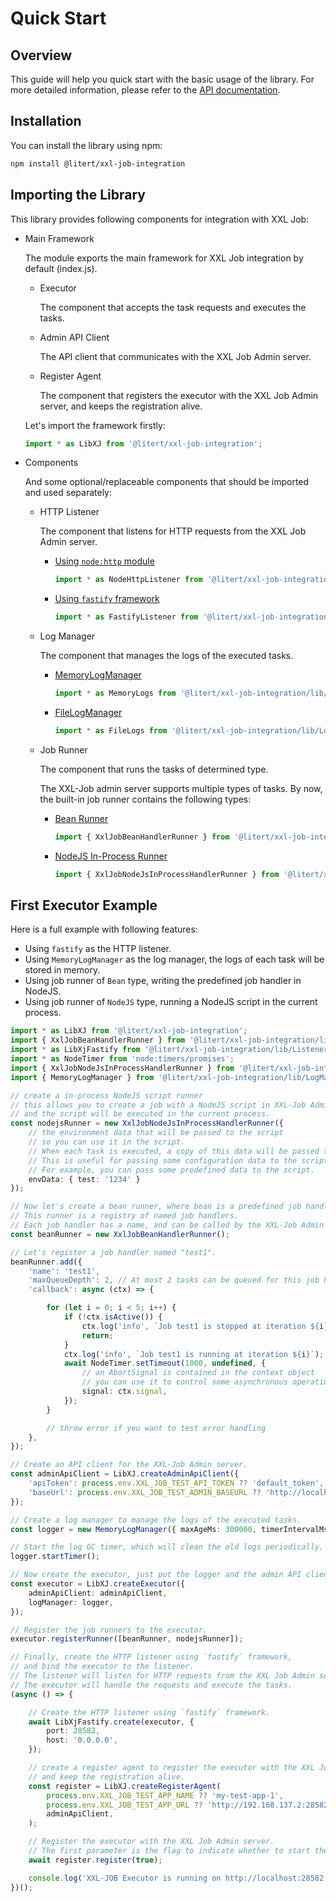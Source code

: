 # Quick Start

## Overview

This guide will help you quick start with the basic usage of the library.
For more detailed information, please refer to the [API documentation](https://litert.org/projects/xxl-job-integration.js/api/).

## Installation

You can install the library using npm:

```bash
npm install @litert/xxl-job-integration
```

## Importing the Library

This library provides following components for integration with XXL Job:

- Main Framework

    The module exports the main framework for XXL Job integration by default (index.js).

    - Executor

        The component that accepts the task requests and executes the tasks.

    - Admin API Client

        The API client that communicates with the XXL Job Admin server.

    - Register Agent

        The component that registers the executor with the XXL Job Admin server,
        and keeps the registration alive.

    Let's import the framework firstly:

    ```ts
    import * as LibXJ from '@litert/xxl-job-integration';
    ```

- Components

    And some optional/replaceable components that should be imported and used separately:

    - HTTP Listener

        The component that listens for HTTP requests from the XXL Job Admin server.

        - [Using `node:http` module](https://litert.org/projects/xxl-job-integration.js/api/Listener/NodeHttp/)

            ```ts
            import * as NodeHttpListener from '@litert/xxl-job-integration/lib/Listener/NodeHttp';
            ```

        - [Using `fastify` framework](https://litert.org/projects/xxl-job-integration.js/api/Listener/Fastify/)

            ```ts
            import * as FastifyListener from '@litert/xxl-job-integration/lib/Listener/Fastify';
            ```

    - Log Manager

        The component that manages the logs of the executed tasks.

        - [MemoryLogManager](https://litert.org/projects/xxl-job-integration.js/api/LogManagers/MemoryLogManager/)

            ```ts
            import * as MemoryLogs from '@litert/xxl-job-integration/lib/LogManagers/MemoryLogManager';
            ```

        - [FileLogManager](https://litert.org/projects/xxl-job-integration.js/api/LogManagers/FileLogManager/)

            ```ts
            import * as FileLogs from '@litert/xxl-job-integration/lib/LogManagers/FileLogManager';
            ```

    - Job Runner

        The component that runs the tasks of determined type.

        The XXL-Job admin server supports multiple types of tasks. By now, the built-in job runner contains the following types:

        - [Bean Runner](https://litert.org/projects/xxl-job-integration.js/api/JobRunner/Bean/)

            ```ts
            import { XxlJobBeanHandlerRunner } from '@litert/xxl-job-integration/lib/JobRunner/Bean';
            ```

        - [NodeJS In-Process Runner](https://litert.org/projects/xxl-job-integration.js/api/JobRunner/NodeJsInProcess/)

            ```ts
            import { XxlJobNodeJsInProcessHandlerRunner } from '@litert/xxl-job-integration/lib/JobRunner/NodeJsInProcess';
            ```

## First Executor Example

Here is a full example with following features:

- Using `fastify` as the HTTP listener.
- Using `MemoryLogManager` as the log manager, the logs of each task will be stored in memory.
- Using job runner of `Bean` type, writing the predefined job handler in NodeJS.
- Using job runner of `NodeJS` type, running a NodeJS script in the current process.

```ts
import * as LibXJ from '@litert/xxl-job-integration';
import { XxlJobBeanHandlerRunner } from '@litert/xxl-job-integration/lib/JobRunner/Bean';
import * as LibXjFastify from '@litert/xxl-job-integration/lib/Listener/Fastify';
import * as NodeTimer from 'node:timers/promises';
import { XxlJobNodeJsInProcessHandlerRunner } from '@litert/xxl-job-integration/lib/JobRunner/NodeJsInProcess';
import { MemoryLogManager } from '@litert/xxl-job-integration/lib/LogManagers/MemoryLogManager';

// create a in-process NodeJS script runner
// this allows you to create a job with a NodeJS script in XXL-Job Admin server,
// and the script will be executed in the current process.
const nodejsRunner = new XxlJobNodeJsInProcessHandlerRunner({
    // the environment data that will be passed to the script
    // so you can use it in the script.
    // When each task is executed, a copy of this data will be passed to the script.
    // This is useful for passing some configuration data to the script.
    // For example, you can pass some predefined data to the script.
    envData: { test: '1234' }
});

// Now let's create a bean runner, where bean is a predefined job handler written in NodeJS.
// This runner is a registry of named job handlers.
// Each job handler has a name, and can be called by the XXL-Job Admin server with the specific name.
const beanRunner = new XxlJobBeanHandlerRunner();

// Let's register a job handler named "test1".
beanRunner.add({
    'name': 'test1',
    'maxQueueDepth': 2, // At most 2 tasks can be queued for this job handler.
    'callback': async (ctx) => {

        for (let i = 0; i < 5; i++) {
            if (!ctx.isActive()) {
                ctx.log('info', `Job test1 is stopped at iteration ${i}`);
                return;
            }
            ctx.log('info', `Job test1 is running at iteration ${i}`);
            await NodeTimer.setTimeout(1000, undefined, {
                // an AbortSignal is contained in the context object
                // you can use it to control some asynchronous operations
                signal: ctx.signal,
            });
        }

        // throw error if you want to test error handling
    },
});

// Create an API client for the XXL-Job Admin server.
const adminApiClient = LibXJ.createAdminApiClient({
    'apiToken': process.env.XXL_JOB_TEST_API_TOKEN ?? 'default_token',
    'baseUrl': process.env.XXL_JOB_TEST_ADMIN_BASEURL ?? 'http://localhost:7070/xxl-job-admin',
});

// Create a log manager to manage the logs of the executed tasks.
const logger = new MemoryLogManager({ maxAgeMs: 300000, timerIntervalMs: 60000 });

// Start the log GC timer, which will clean the old logs periodically.
logger.startTimer();

// Now create the executor, just put the logger and the admin API client into the executor.
const executor = LibXJ.createExecutor({
    adminApiClient: adminApiClient,
    logManager: logger,
});

// Register the job runners to the executor.
executor.registerRunner([beanRunner, nodejsRunner]);

// Finally, create the HTTP listener using `fastify` framework,
// and bind the executor to the listener.
// The listener will listen for HTTP requests from the XXL Job Admin server.
// The executor will handle the requests and execute the tasks.
(async () => {

    // Create the HTTP listener using `fastify` framework.
    await LibXjFastify.create(executor, {
        port: 28582,
        host: '0.0.0.0',
    });

    // create a register agent to register the executor with the XXL Job Admin server
    // and keep the registration alive.
    const register = LibXJ.createRegisterAgent(
        process.env.XXL_JOB_TEST_APP_NAME ?? 'my-test-app-1',
        process.env.XXL_JOB_TEST_APP_URL ?? 'http://192.168.137.2:28582',
        adminApiClient,
    );

    // Register the executor with the XXL Job Admin server.
    // The first parameter is the flag to indicate whether to start the timer for keeping the registration alive.
    await register.register(true);

    console.log('XXL-JOB Executor is running on http://localhost:28582');
})();
```
